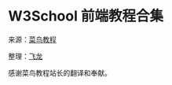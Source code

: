 # W3School 前端教程合集

来源：[菜鸟教程](http://www.w3cschool.cc)

整理：[飞龙](http://www.flygon.net)

感谢菜鸟教程站长的翻译和奉献。